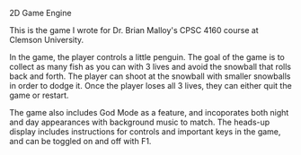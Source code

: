 2D Game Engine

This is the game I wrote for Dr. Brian Malloy's CPSC 4160 course at Clemson University.

In the game, the player controls a little penguin. The goal of the game is to collect as many
fish as you can with 3 lives and avoid the snowball that rolls back and forth. The player can
shoot at the snowball with smaller snowballs in order to dodge it. Once the player loses all
3 lives, they can either quit the game or restart.

The game also includes God Mode as a feature, and incoporates both night and day appearances
with background music to match. The heads-up display includes instructions for controls and
important keys in the game, and can be toggled on and off with F1.
